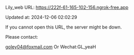 Lily_web URL: https://222f-61-165-102-156.ngrok-free.app

Updated at: 2024-12-06 02:02:29

If you cannot open this URL, the server might be down.

Please contact: 

goley04@foxmail.com Or Wechat:GL_yeaH